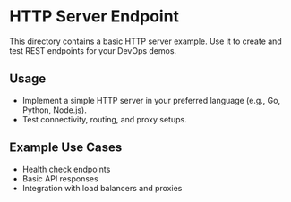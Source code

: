 # HTTP Server Endpoint

This directory contains a basic HTTP server example. Use it to create and test REST endpoints for your DevOps demos.

## Usage
- Implement a simple HTTP server in your preferred language (e.g., Go, Python, Node.js).
- Test connectivity, routing, and proxy setups.

## Example Use Cases
- Health check endpoints
- Basic API responses
- Integration with load balancers and proxies
